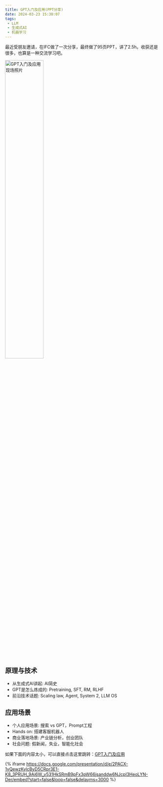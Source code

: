 ```yaml
---
title: GPT入门及应用(PPT分享)
date: 2024-03-23 15:30:07
tags:
 - LLM
 - 生成式AI
 - 机器学习
---
```


最近受朋友邀请，在IFC做了一次分享，最终做了95页PPT，讲了2.5h。收获还是很多，也算是一种交流学习吧。

<image src="./img/2024/intro_to_GPT.jpeg" alt="GPT入门及应用现场照片" width="50%" height="50%">

## 原理与技术
- 从生成式AI讲起: AI简史
- GPT是怎么炼成的: Pretraining, SFT, RM, RLHF
- 前沿技术话题: Scaling law, Agent, System 2, LLM OS

## 应用场景
- 个人应用场景: 搜索 vs GPT，Prompt工程
- Hands on: 搭建客服机器人
- 商业落地场景: 产业链分析，创业团队
- 社会问题: 假新闻，失业，智能化社会

如果下面的内容太小，可以直接点击这里跳转：[GPT入门及应用](https://docs.google.com/presentation/d/e/2PACX-1vQewzKylcByD5CRpr3E1-K8_3PRUH_9Ai6W_v531HkSRmB9pFx3pW66jsanddw6NJcpI3HeoLYN-Der/embed?start=false&loop=false&delayms=3000)

{% iframe https://docs.google.com/presentation/d/e/2PACX-1vQewzKylcByD5CRpr3E1-K8_3PRUH_9Ai6W_v531HkSRmB9pFx3pW66jsanddw6NJcpI3HeoLYN-Der/embed?start=false&loop=false&delayms=3000 %}
